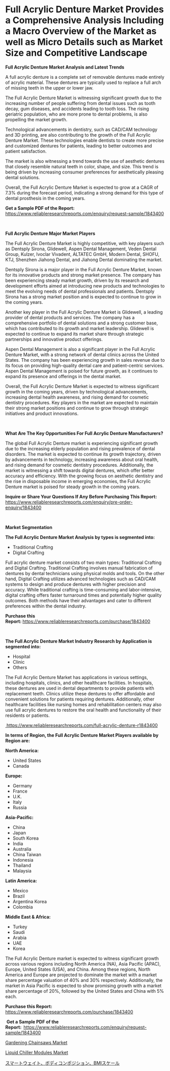 <p><h1>Full Acrylic Denture Market Provides a Comprehensive Analysis Including a Macro Overview of the Market as well as Micro Details such as Market Size and Competitive Landscape</h1></p><p><strong>Full Acrylic Denture Market Analysis and Latest Trends</strong></p>
<p><p>A full acrylic denture is a complete set of removable dentures made entirely of acrylic material. These dentures are typically used to replace a full arch of missing teeth in the upper or lower jaw.</p><p>The Full Acrylic Denture Market is witnessing significant growth due to the increasing number of people suffering from dental issues such as tooth decay, gum diseases, and accidents leading to tooth loss. The rising geriatric population, who are more prone to dental problems, is also propelling the market growth.</p><p>Technological advancements in dentistry, such as CAD/CAM technology and 3D printing, are also contributing to the growth of the Full Acrylic Denture Market. These technologies enable dentists to create more precise and customized dentures for patients, leading to better outcomes and patient satisfaction.</p><p>The market is also witnessing a trend towards the use of aesthetic dentures that closely resemble natural teeth in color, shape, and size. This trend is being driven by increasing consumer preferences for aesthetically pleasing dental solutions.</p><p>Overall, the Full Acrylic Denture Market is expected to grow at a CAGR of 7.3% during the forecast period, indicating a strong demand for this type of dental prosthesis in the coming years.</p></p>
<p><strong>Get a Sample PDF of the Report:&nbsp;</strong> <a href="https://www.reliableresearchreports.com/enquiry/request-sample/1843400">https://www.reliableresearchreports.com/enquiry/request-sample/1843400</a></p>
<p>&nbsp;</p>
<p><strong>Full Acrylic Denture Major Market Players</strong></p>
<p><p>The Full Acrylic Denture Market is highly competitive, with key players such as Dentsply Sirona, Glidewell, Aspen Dental Management, Veden Dental Group, Kulzer, Ivoclar Vivadent, ALTATEC GmbH, Modern Dental, SHOFU, KTJ, Shenzhen Jiahong Dental, and Jiahong Dental dominating the market. </p><p>Dentsply Sirona is a major player in the Full Acrylic Denture Market, known for its innovative products and strong market presence. The company has been experiencing steady market growth, driven by its research and development efforts aimed at introducing new products and technologies to meet the evolving needs of dental professionals and patients. Dentsply Sirona has a strong market position and is expected to continue to grow in the coming years.</p><p>Another key player in the Full Acrylic Denture Market is Glidewell, a leading provider of dental products and services. The company has a comprehensive portfolio of dental solutions and a strong customer base, which has contributed to its growth and market leadership. Glidewell is expected to continue to expand its market share through strategic partnerships and innovative product offerings.</p><p>Aspen Dental Management is also a significant player in the Full Acrylic Denture Market, with a strong network of dental clinics across the United States. The company has been experiencing growth in sales revenue due to its focus on providing high-quality dental care and patient-centric services. Aspen Dental Management is poised for future growth, as it continues to expand its presence and offerings in the dental market.</p><p>Overall, the Full Acrylic Denture Market is expected to witness significant growth in the coming years, driven by technological advancements, increasing dental health awareness, and rising demand for cosmetic dentistry procedures. Key players in the market are expected to maintain their strong market positions and continue to grow through strategic initiatives and product innovations.</p></p>
<p>&nbsp;</p>
<p><strong>What Are The Key Opportunities For Full Acrylic Denture Manufacturers?</strong></p>
<p><p>The global Full Acrylic Denture market is experiencing significant growth due to the increasing elderly population and rising prevalence of dental disorders. The market is expected to continue its growth trajectory, driven by advancements in technology, increasing awareness about oral health, and rising demand for cosmetic dentistry procedures. Additionally, the market is witnessing a shift towards digital dentures, which offer better accuracy and efficiency. With the growing focus on aesthetic dentistry and the rise in disposable income in emerging economies, the Full Acrylic Denture market is poised for steady growth in the coming years.</p></p>
<p><strong>Inquire or Share Your Questions If Any Before Purchasing This Report:</strong> <a href="https://www.reliableresearchreports.com/enquiry/pre-order-enquiry/1843400">https://www.reliableresearchreports.com/enquiry/pre-order-enquiry/1843400</a></p>
<p>&nbsp;</p>
<p><strong>Market Segmentation</strong></p>
<p><strong>The Full Acrylic Denture Market Analysis by types is segmented into:</strong></p>
<p><ul><li>Traditional Crafting</li><li>Digital Crafting</li></ul></p>
<p><p>Full acrylic denture market consists of two main types: Traditional Crafting and Digital Crafting. Traditional Crafting involves manual fabrication of dentures by dental technicians using physical molds and tools. On the other hand, Digital Crafting utilizes advanced technologies such as CAD/CAM systems to design and produce dentures with higher precision and accuracy. While traditional crafting is time-consuming and labor-intensive, digital crafting offers faster turnaround times and potentially higher quality outcomes. Both methods have their advantages and cater to different preferences within the dental industry.</p></p>
<p><strong>Purchase this Report:&nbsp;</strong><a href="https://www.reliableresearchreports.com/purchase/1843400">https://www.reliableresearchreports.com/purchase/1843400</a></p>
<p>&nbsp;</p>
<p><strong>The Full Acrylic Denture Market Industry Research by Application is segmented into:</strong></p>
<p><ul><li>Hospital</li><li>Clinic</li><li>Others</li></ul></p>
<p><p>The Full Acrylic Denture Market has applications in various settings, including hospitals, clinics, and other healthcare facilities. In hospitals, these dentures are used in dental departments to provide patients with replacement teeth. Clinics utilize these dentures to offer affordable and convenient solutions for patients requiring dentures. Additionally, other healthcare facilities like nursing homes and rehabilitation centers may also use full acrylic dentures to restore the oral health and functionality of their residents or patients.</p></p>
<p><a href="https://www.reliableresearchreports.com/full-acrylic-denture-r1843400">&nbsp;https://www.reliableresearchreports.com/full-acrylic-denture-r1843400</a></p>
<p><strong>In terms of Region, the Full Acrylic Denture Market Players available by Region are:</strong></p>
<p>
    <p> <strong> North America: </strong>
        <ul>
            <li>United States</li>
            <li>Canada</li>
        </ul>
        </p> 
    <p> <strong> Europe: </strong>
        <ul>
            <li>Germany</li>
            <li>France</li>
            <li>U.K.</li>
            <li>Italy</li>
            <li>Russia</li>
        </ul>
        </p> 
    <p> <strong> Asia-Pacific: </strong>
        <ul>
            <li>China</li>
            <li>Japan</li>
            <li>South Korea</li>
            <li>India</li>
            <li>Australia</li>
            <li>China Taiwan</li>
            <li>Indonesia</li>
            <li>Thailand</li>
            <li>Malaysia</li>
        </ul>
        </p> 
    <p> <strong> Latin America: </strong>
        <ul>
            <li>Mexico</li>
            <li>Brazil</li>
            <li>Argentina Korea</li>
            <li>Colombia</li>
        </ul>
        </p> 
    <p> <strong> Middle East & Africa: </strong>
        <ul>
            <li>Turkey</li>
            <li>Saudi</li>
            <li>Arabia</li>
            <li>UAE</li>
            <li>Korea</li>
        </ul>
    </p>
    </p>
<p><p>The Full Acrylic Denture market is expected to witness significant growth across various regions including North America (NA), Asia Pacific (APAC), Europe, United States (USA), and China. Among these regions, North America and Europe are projected to dominate the market with a market share percentage valuation of 40% and 30% respectively. Additionally, the market in Asia Pacific is expected to show promising growth with a market share percentage of 20%, followed by the United States and China with 5% each.</p></p>
<p><strong>Purchase this Report: </strong><a href="https://www.reliableresearchreports.com/purchase/1843400">https://www.reliableresearchreports.com/purchase/1843400</a></p>
<p>&nbsp;<strong>Get a Sample PDF of the Report:&nbsp;&nbsp;</strong><a href="https://www.reliableresearchreports.com/enquiry/request-sample/1843400">https://www.reliableresearchreports.com/enquiry/request-sample/1843400</a></p>
<p><strong></strong></p>
<p><p><a href="https://github.com/guneycigdem35/Market-Research-Report-List-4/blob/main/gardening-chainsaws-market.md">Gardening Chainsaws Market</a></p><p><a href="https://github.com/biheemgalvinlouises6hokrh3h/Market-Research-Report-List-3/blob/main/liquid-chiller-modules-market.md">Liquid Chiller Modules Market</a></p><p><a href="https://github.com/zekaoe592392/Market-Research-Report-List-3/blob/main/9075894168705.md">スマートウェイト、ボディコンポジション、BMIスケール</a></p></p>